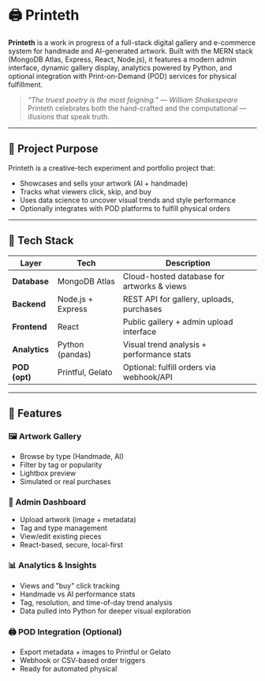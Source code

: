 # 🖨️ Printeth

**Printeth** is a work in progress of a full-stack digital gallery and e-commerce system for handmade and AI-generated artwork. Built with the MERN stack (MongoDB Atlas, Express, React, Node.js), it features a modern admin interface, dynamic gallery display, analytics powered by Python, and optional integration with Print-on-Demand (POD) services for physical fulfillment.

> *“The truest poetry is the most feigning.” — William Shakespeare*  
> Printeth celebrates both the hand-crafted and the computational — illusions that speak truth.

---

## 🎯 Project Purpose

Printeth is a creative-tech experiment and portfolio project that:

- Showcases and sells your artwork (AI + handmade)
- Tracks what viewers click, skip, and buy
- Uses data science to uncover visual trends and style performance
- Optionally integrates with POD platforms to fulfill physical orders

---

## 🧱 Tech Stack

| Layer        | Tech              | Description                                |
|--------------|-------------------|--------------------------------------------|
| **Database** | MongoDB Atlas     | Cloud-hosted database for artworks & views |
| **Backend**  | Node.js + Express | REST API for gallery, uploads, purchases   |
| **Frontend** | React             | Public gallery + admin upload interface    |
| **Analytics**| Python (pandas)   | Visual trend analysis + performance stats  |
| **POD (opt)**| Printful, Gelato  | Optional: fulfill orders via webhook/API   |

---

## 🧩 Features

### 🖼️ Artwork Gallery
- Browse by type (Handmade, AI)
- Filter by tag or popularity
- Lightbox preview
- Simulated or real purchases

### 🔐 Admin Dashboard
- Upload artwork (image + metadata)
- Tag and type management
- View/edit existing pieces
- React-based, secure, local-first

### 📊 Analytics & Insights
- Views and "buy" click tracking
- Handmade vs AI performance stats
- Tag, resolution, and time-of-day trend analysis
- Data pulled into Python for deeper visual exploration

### 🖨️ POD Integration (Optional)
- Export metadata + images to Printful or Gelato
- Webhook or CSV-based order triggers
- Ready for automated physical 
